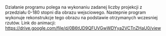 Działanie programu polega na wykonaniu zadanej liczby projekcji z przedziału
0-180 stopni dla obrazu wejsciowego. Nastepnie program wykonuje rekonstrukcje tego
obrazu na podstawie otrzymanych wczesniej rzutów.
Link do animacji: https://drive.google.com/file/d/0B6tUD9QFUVGwWDYya2VCTnZHaU0/view
